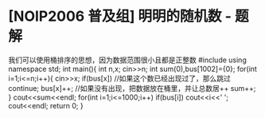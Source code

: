 # [NOIP2006 普及组] 明明的随机数 - 题解

我们可以使用桶排序的思想，因为数据范围很小且都是正整数
#include<iostream>
using namespace std;
int main(){
    int n,x;
    cin>>n;
    int sum(0),bus[1002]={0};
    for(int i=1;i<=n;i++){
        cin>>x;
        if(bus[x])  //如果这个数已经出现过了，那么跳过
            continue;
        bus[x]++;  //如果没有出现，把数据放在桶里，并让总数居++
        sum++;
    }
    cout<<sum<<endl;
    for(int i=1;i<=1000;i++)
        if(bus[i])
            cout<<i<<' ';
    cout<<endl;
    return 0;
}

 
